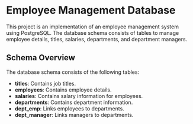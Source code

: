 # Employee Management Database

This project is an implementation of an employee management system using PostgreSQL. The database schema consists of tables to manage employee details, titles, salaries, departments, and department managers. 

## Schema Overview

The database schema consists of the following tables:

- **titles**: Contains job titles.
- **employees**: Contains employee details.
- **salaries**: Contains salary information for employees.
- **departments**: Contains department information.
- **dept_emp**: Links employees to departments.
- **dept_manager**: Links managers to departments.

